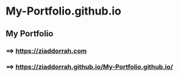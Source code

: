 # My-Portfolio.github.io

## My Portfolio
### ==> https://ziaddorrah.com
### ==> https://ziaddorrah.github.io/My-Portfolio.github.io/
